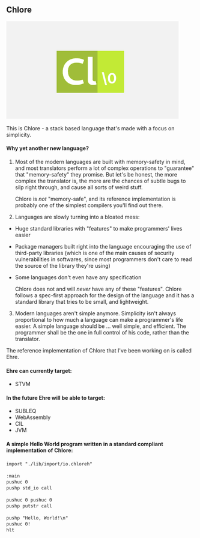 Chlore
----

![Chlore logo](./chlore-logo-github-pages.png)

This is Chlore - a stack based language that's made with a focus on simplicity.

#### Why yet another new language? ####

1. Most of the modern languages are built with memory-safety in mind, and most translators perform a lot of complex operations to "guarantee" that "memory-safety" they promise. But let's be honest, the more complex the translator is, the more are the chances of subtle bugs to silp right through, and cause all sorts of weird stuff.

    Chlore is *not* "memory-safe", and its reference implementation is probably one of the simplest compilers you'll find out there.

2. Languages are slowly turning into a bloated mess:
- Huge standard libraries with "features" to make programmers' lives easier
- Package managers built right into the language encouraging the use of third-party libraries (which is one of the main causes of security vulnerabilities in softwares, since most programmers don't care to read the source of the library they're using)
- Some languages don't even have any specification

   Chlore does not and will *never* have any of these "features". Chlore follows a spec-first approach for the design of the language and it has a standard library that tries to be small, and lightweight.

3. Modern languages aren't simple anymore. Simplicity isn't always proportional to how much a language can make a programmer's life easier. A simple language should be ... well simple, and efficient. The programmer shall be the one in full control of his code, rather than the translator.

The reference implementation of Chlore that I've been working on is called Ehre.

#### Ehre can currently target: ####
- STVM

#### In the future Ehre will be able to target: ####
- SUBLEQ
- WebAssembly
- CIL
- JVM

#### A simple Hello World program written in a standard compliant implementation of Chlore: ####

````
import "./lib/import/io.chloreh"

:main
pushuc 0
pushp std_io call

pushuc 0 pushuc 0
pushp putstr call

pushp "Hello, World!\n"
pushuc 0!
hlt
````
